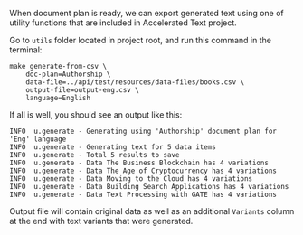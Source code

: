 When document plan is ready, we can export generated text using one of utility functions that are included in Accelerated Text project.

Go to `utils` folder located in project root, and run this command in the terminal:

```
make generate-from-csv \
    doc-plan=Authorship \
    data-file=../api/test/resources/data-files/books.csv \
    output-file=output-eng.csv \
    language=English
```

If all is well, you should see an output like this:

```
INFO  u.generate - Generating using 'Authorship' document plan for 'Eng' language
INFO  u.generate - Generating text for 5 data items
INFO  u.generate - Total 5 results to save
INFO  u.generate - Data The Business Blockchain has 4 variations
INFO  u.generate - Data The Age of Cryptocurrency has 4 variations
INFO  u.generate - Data Moving to the Cloud has 4 variations
INFO  u.generate - Data Building Search Applications has 4 variations
INFO  u.generate - Data Text Processing with GATE has 4 variations
```

Output file will contain original data as well as an additional `Variants` column at the end with text variants that were generated.
